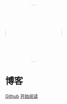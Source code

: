 <img width="180px" style="border-radius: 50%" bor src="./doc/images/gitee/favicon2.ico">

# 博客

[Github](https://github.com/yzl-eng)
[开始阅读](README.md)
